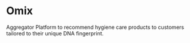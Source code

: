 # Omix
Aggregator Platform to recommend hygiene care products to customers tailored to their unique DNA fingerprint.
